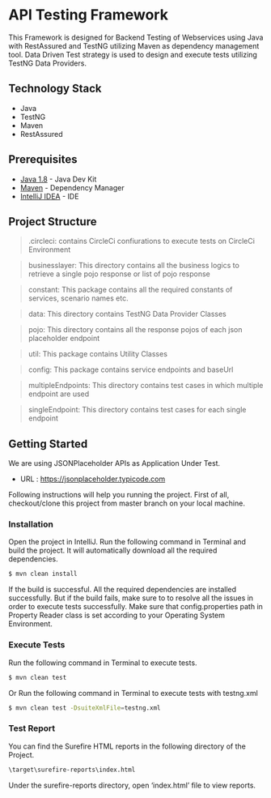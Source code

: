 # API Testing Framework

This Framework is designed for Backend Testing of Webservices using Java with RestAssured and TestNG utilizing Maven as dependency management tool. Data Driven Test strategy is used to design and execute tests utilizing TestNG Data Providers.

## Technology Stack

- Java
- TestNG
- Maven
- RestAssured

## Prerequisites

* [Java 1.8](https://www.oracle.com/technetwork/java/javase/downloads/jdk8-downloads-2133151.html) - Java Dev Kit
* [Maven](https://maven.apache.org/download.cgi) - Dependency Manager
* [IntelliJ IDEA](https://www.jetbrains.com/idea/download) - IDE

## Project Structure

>.circleci: contains CircleCi confiurations to execute tests on CircleCi Environment

>businesslayer: This directory contains all the business logics to retrieve a single pojo response or list of pojo response

>constant: This package contains all the required constants of services, scenario names etc.

>data: This directory contains TestNG Data Provider Classes

>pojo: This directory contains all the response pojos of each json placeholder endpoint

>util: This package contains Utility Classes

>config: This package contains service endpoints and baseUrl

>multipleEndpoints: This directory contains test cases in which multiple endpoint are used

>singleEndpoint: This directory contains test cases for each single endpoint

## Getting Started

We are using JSONPlaceholder APIs as Application Under Test.

* URL : https://jsonplaceholder.typicode.com

Following instructions will help you running the project. First of all, checkout/clone this project from master branch on your local machine.

### Installation

Open the project in IntelliJ. Run the following command in Terminal and build the project. It will automatically download all the required dependencies.

```sh
$ mvn clean install
```

If the build is successful. All the required dependencies are installed successfully. But if the build fails, make sure to to resolve all the issues in order to execute tests successfully. Make sure that config.properties path in Property Reader class is set according to your Operating System Environment.

### Execute Tests

Run the following command in Terminal to execute tests.

```sh
$ mvn clean test
```

Or Run the following command in Terminal to execute tests with testng.xml

```sh
$ mvn clean test -DsuiteXmlFile=testng.xml
```

### Test Report

You can find the Surefire HTML reports in the following directory of the Project.

```sh
\target\surefire-reports\index.html
```

Under the surefire-reports directory, open ‘index.html’ file to view reports.
